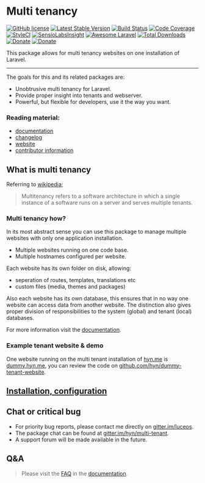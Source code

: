 # Multi tenancy

[![GitHub license](https://img.shields.io/badge/license-MIT-blue.svg)](https://raw.githubusercontent.com/hyn/multi-tenant/2.x/license.md)
[![Latest Stable Version](https://img.shields.io/packagist/v/hyn/multi-tenant.svg)](https://github.com/hyn/multi-tenant)
[![Build Status](https://img.shields.io/travis/hyn/multi-tenant/2.x.svg?maxAge=2592000&style=flat-square)](https://travis-ci.org/hyn/multi-tenant)
[![Code Coverage](https://img.shields.io/codecov/c/github/hyn/multi-tenant/2.x.svg?maxAge=2592000&style=flat-square)](https://codecov.io/github/hyn/multi-tenant)
[![StyleCI](https://styleci.io/repos/39585488/shield)](https://styleci.io/repos/39585488)
[![SensioLabsInsight](https://img.shields.io/sensiolabs/i/f8241f3b-ab7b-4a58-9123-488c13560887.svg?maxAge=2592000&style=flat-square)](https://insight.sensiolabs.com/projects/f8241f3b-ab7b-4a58-9123-488c13560887)
[![Awesome Laravel](https://cdn.rawgit.com/sindresorhus/awesome/d7305f38d29fed78fa85652e3a63e154dd8e8829/media/badge.svg)](https://github.com/chiraggude/awesome-laravel)
[![Total Downloads](https://img.shields.io/packagist/dt/hyn/multi-tenant.svg)](https://github.com/hyn/multi-tenant)
[![Donate](https://img.shields.io/badge/paypal-donate-yellow.svg)](https://paypal.me/luceos)
[![Donate](https://img.shields.io/badge/patreon-donate-yellow.svg)](https://patreon.com/luceos)

This package allows for multi tenancy websites on one installation of Laravel.

---

The goals for this and its related packages are:

- Unobtrusive multi tenancy for Laravel.
- Provide proper insight into tenants and webserver.
- Powerful, but flexible for developers, use it the way you want.

### Reading material:

- [documentation][7]
- [changelog](changelog.md)
- [website][1]
- [contributor information](contributing.md)

## What is multi tenancy

Referring to [wikipedia](http://en.wikipedia.org/wiki/Multitenancy);

> Multitenancy refers to a software architecture in which a single instance of a software runs on a server and serves multiple tenants.

### Multi tenancy how?

In its most abstract sense you can use this package to manage multiple websites with only one application installation.
- Multiple websites running on one code base.
- Multiple hostnames configured per website.

Each website has its own folder on disk, allowing:
- seperation of routes, templates, translations etc
- custom files (media, themes and packages)

Also each website has its own database, this ensures that in no way one website can access data from another website.
The distinction also gives proper division of responsibilities to the system (global) and tenant (local) databases.

For more information visit the [documentation](https://hyn.readme.io/docs/hyn-approach-to-tenancy).

### Example tenant website & demo

One website running on the multi tenant installation of [hyn.me][1] is [dummy.hyn.me](http://dummy.hyn.me), you can review the code on [github.com/hyn/dummy-tenant-website](https://github.com/hyn/dummy-tenant-website).

## [Installation, configuration][7]

## Chat or critical bug

- For priority bug reports, please contact me directly on [gitter.im/luceos][6].
- The package chat can be found at [gitter.im/hyn/multi-tenant][8].
- A support forum will be made available in the future.

## Q&A

> Please visit the [FAQ](https://hyn.readme.io/docs/frequently-asked-questions) in the [documentation][7].


[1]: https://hyn.me
[2]: https://hyn.me/packages/multi-tenant
[3]: https://github.com/hyn/multi-tenant
[5]: https://github.com/hyn/multi-tenant/issues
[6]: https://gitter.im/luceos
[7]: https://hyn.readme.io
[8]: https://gitter.im/hyn/multi-tenant
